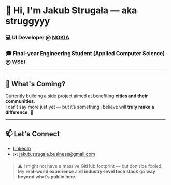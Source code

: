 # 👋 Hi, I'm Jakub Strugała — aka **struggyyy**

### 💻 UI Developer @ [NOKIA](https://www.linkedin.com/company/nokia/posts/?feedView=all)  
### 🎓 Final-year Engineering Student (Applied Computer Science) @ [WSEI](https://www.linkedin.com/school/wy%C5%BCsza-szko%C5%82a-ekonomii-i-informatyki-w-krakowie/posts/?feedView=all)

---

## 👀 What's Coming?

Currently building a side project aimed at benefiting **cities and their communities**.  
I can’t say more just yet — but it’s something I believe will **truly make a difference**. 🤫

---

## 📫 Let's Connect

- [LinkedIn](https://www.linkedin.com/in/jakub-struga%C5%82a-041094281/)  
- ✉️ jakub.strugala.business@gmail.com

> ⚠️ I might not have a massive GitHub footprint — but don’t be fooled. My **real-world experience** and **industry-level tech stack** go **way beyond what’s public here**.
